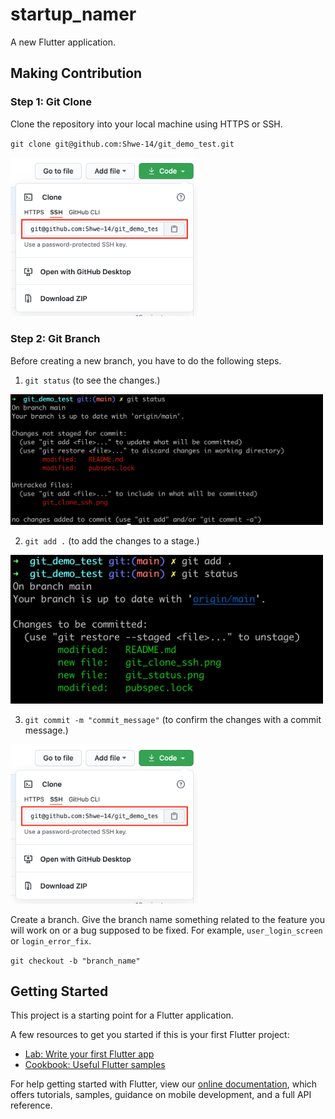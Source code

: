# startup_namer

A new Flutter application.

## Making Contribution

### Step 1: Git Clone  

Clone the repository into your local machine using HTTPS or SSH.

`git clone git@github.com:Shwe-14/git_demo_test.git`

<img alt="git clone ssh" src="git_clone_ssh.png" width="300">  

### Step 2:  Git Branch  

Before creating a new branch, you have to do the following steps.  
1. `git status` (to see the changes.)  
<img alt="git clone ssh" src="git_status.png" width="500">  

2. `git add .`  (to add the changes to a stage.)  
<img alt="git clone ssh" src="git_add.png" width="500">  

3. `git commit -m "commit_message"`  (to confirm the changes with a commit message.)  
<img alt="git clone ssh" src="git_clone_ssh.png" width="300">  

Create a branch. Give the branch name something related to the feature you will work on or a bug supposed to be fixed. For example, `user_login_screen` or `login_error_fix`.  

`git checkout -b "branch_name"`



## Getting Started

This project is a starting point for a Flutter application.

A few resources to get you started if this is your first Flutter project:

- [Lab: Write your first Flutter app](https://flutter.dev/docs/get-started/codelab)
- [Cookbook: Useful Flutter samples](https://flutter.dev/docs/cookbook)

For help getting started with Flutter, view our
[online documentation](https://flutter.dev/docs), which offers tutorials,
samples, guidance on mobile development, and a full API reference.
